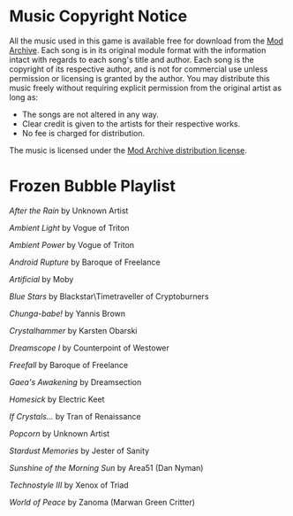 # Music Copyright Notice #

All the music used in this game is available free for download from the [Mod Archive](http://modarchive.org/). Each song is in its original module format with the information intact with regards to each song's title and author. Each song is the copyright of its respective author, and is not for commercial use unless permission or licensing is granted by the author.  You may distribute this music freely without requiring explicit permission from the original artist as long as:

  * The songs are not altered in any way.
  * Clear credit is given to the artists for their respective works.
  * No fee is charged for distribution.

The music is licensed under the [Mod Archive distribution license](http://modarchive.org/index.php?terms-upload).

# Frozen Bubble Playlist #

_After the Rain_ by Unknown Artist

_Ambient Light_ by Vogue of Triton

_Ambient Power_ by Vogue of Triton

_Android Rupture_ by Baroque of Freelance

_Artificial_ by Moby

_Blue Stars_ by Blackstar\Timetraveller of Cryptoburners

_Chunga-babe!_ by Yannis Brown

_Crystalhammer_ by Karsten Obarski

_Dreamscope I_ by Counterpoint of Westower

_Freefall_ by Baroque of Freelance

_Gaea's Awakening_ by Dreamsection

_Homesick_ by Electric Keet

_If Crystals…_ by Tran of Renaissance

_Popcorn_ by Unknown Artist

_Stardust Memories_ by Jester of Sanity

_Sunshine of the Morning Sun_ by Area51 (Dan Nyman)

_Technostyle III_ by Xenox of Triad

_World of Peace_ by Zanoma (Marwan Green Critter)